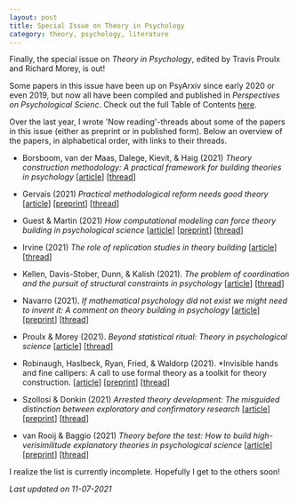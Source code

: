 ```yaml
---
layout: post
title: Special Issue on Theory in Psychology
category: theory, psychology, literature
---
```


Finally, the special issue on *Theory in Psychology*, edited by Travis Proulx and Richard Morey, is out!

Some papers in this issue have been up on PsyArxiv since early 2020 or even 2019, but now all have been compiled and published in *Perspectives on Psychological Scienc*. Check out the full Table of Contents [here](https://journals.sagepub.com/toc/pps/16/4).

Over the last year, I wrote 'Now reading'-threads about some of the papers in this issue (either as preprint or in published form). Below an overview of the papers, in alphabetical order, with links to their threads.

* Borsboom, van der Maas, Dalege, Kievit, & Haig (2021) *Theory construction methodology: A practical framework for building theories in psychology* [[article](https://journals.sagepub.com/doi/full/10.1177/1745691620969647)]  [[thread](https://twitter.com/IrisVanRooij/status/1368348829662273542)]

* Gervais (2021) *Practical methodological reform needs good theory* [[article](https://journals.sagepub.com/doi/full/10.1177/1745691620977471)] [[preprint](https://psyarxiv.com/jcs6e)] [[thread](https://twitter.com/IrisVanRooij/status/1236042834907672576?s=20)]

* Guest & Martin (2021) *How computational modeling can force theory building in psychological science* [[article](https://journals.sagepub.com/doi/full/10.1177/1745691620970585)] [[preprint](https://psyarxiv.com/rybh9/)] [[thread](https://twitter.com/IrisVanRooij/status/1344050638200647682?s=20)]

* Irvine (2021) *The role of replication studies in theory building* [[article](https://journals.sagepub.com/doi/full/10.1177/1745691620970558)][[thread](https://twitter.com/IrisVanRooij/status/1349866391478923269?s=20)]

* Kellen, Davis-Stober, Dunn, & Kalish (2021). *The problem of coordination and the pursuit of structural constraints in psychology* [[article](https://journals.sagepub.com/doi/full/10.1177/1745691620974771)] [[thread](https://twitter.com/IrisVanRooij/status/1343665478577901569?s=20)]

* Navarro (2021). *If mathematical psychology did not exist we might need to invent it: A comment on theory building in psychology* [[article](https://journals.sagepub.com/doi/full/10.1177/1745691620974769)]
[[preprint](https://psyarxiv.com/ygbjp/)] [[thread](https://twitter.com/IrisVanRooij/status/1306677352617869315?s=20)]

* Proulx & Morey (2021). *Beyond statistical ritual: Theory in psychological science* [[article](https://journals.sagepub.com/doi/full/10.1177/17456916211017098)] [[thread]](https://twitter.com/IrisVanRooij/status/1400944578878976000)

* Robinaugh, Haslbeck, Ryan, Fried, & Waldorp (2021). *Invisible hands and fine callipers: A call to use formal theory as a toolkit for theory construction. [[article](https://journals.sagepub.com/doi/full/10.1177/1745691620974697)] [[preprint](https://psyarxiv.com/ugz7y)] [[thread](https://twitter.com/IrisVanRooij/status/1368237732196216834)]

* Szollosi & Donkin (2021) *Arrested theory development: The misguided distinction between exploratory and confirmatory research* [[article](https://journals.sagepub.com/doi/full/10.1177/1745691620966796)] [[preprint](https://psyarxiv.com/suzej/)] [[thread](https://twitter.com/IrisVanRooij/status/1175727856200101894?s=20)]

* van Rooij & Baggio (2021) *Theory before the test: How to build high-verisimilitude explanatory theories in psychological science* [[article](https://journals.sagepub.com/doi/full/10.1177/1745691620970604)]  [[preprint](https://psyarxiv.com/7qbpr)] [[thread](https://twitter.com/IrisVanRooij/status/1348320045101969412?s=20)]

I realize the list is currently incomplete. Hopefully I get to the others soon!

*Last updated on 11-07-2021*

<a href=''></a> <script type='text/javascript' src='https://www.freevisitorcounters.com/auth.php?id=ffbbfa98da26dd5367373b4d525961f859ebeefb'></script>
<script type="text/javascript" src="https://www.freevisitorcounters.com/en/home/counter/746882/t/4"></script>
